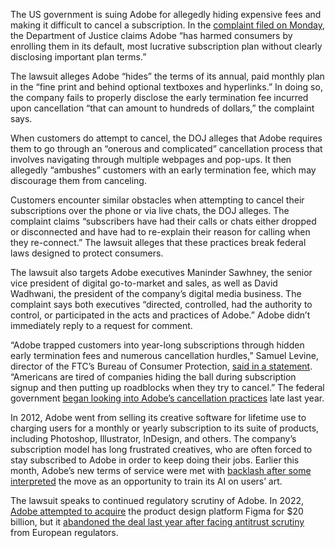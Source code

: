 The US government is suing Adobe for allegedly hiding expensive fees and making it difficult to cancel a subscription. In the [complaint filed on Monday](https://www.ftc.gov/system/files/ftc_gov/pdf/adobe_complaint.pdf), the Department of Justice claims Adobe “has harmed consumers by enrolling them in its default, most lucrative subscription plan without clearly disclosing important plan terms.”

The lawsuit alleges Adobe “hides” the terms of its annual, paid monthly plan in the “fine print and behind optional textboxes and hyperlinks.” In doing so, the company fails to properly disclose the early termination fee incurred upon cancellation “that can amount to hundreds of dollars,” the complaint says.

When customers do attempt to cancel, the DOJ alleges that Adobe requires them to go through an “onerous and complicated” cancellation process that involves navigating through multiple webpages and pop-ups. It then allegedly “ambushes” customers with an early termination fee, which may discourage them from canceling.

Customers encounter similar obstacles when attempting to cancel their subscriptions over the phone or via live chats, the DOJ alleges. The complaint claims “subscribers have had their calls or chats either dropped or disconnected and have had to re-explain their reason for calling when they re-connect.” The lawsuit alleges that these practices break federal laws designed to protect consumers.

The lawsuit also targets Adobe executives Maninder Sawhney, the senior vice president of digital go-to-market and sales, as well as David Wadhwani, the president of the company’s digital media business. The complaint says both executives “directed, controlled, had the authority to control, or participated in the acts and practices of Adobe.” Adobe didn’t immediately reply to a request for comment.

“Adobe trapped customers into year-long subscriptions through hidden early termination fees and numerous cancellation hurdles,” Samuel Levine, director of the FTC’s Bureau of Consumer Protection, [said in a statement](https://www.ftc.gov/news-events/news/press-releases/2024/06/ftc-takes-action-against-adobe-executives-hiding-fees-preventing-consumers-easily-cancelling?utm_campaign=ftc_takes_action_against_&utm_content=1718638330&utm_medium=social&utm_source=twitter). “Americans are tired of companies hiding the ball during subscription signup and then putting up roadblocks when they try to cancel.” The federal government [began looking into Adobe’s cancellation practices](/2023/12/15/24003532/adobe-says-the-ftc-is-looking-into-its-subscription-cancellation-practices) late last year.

In 2012, Adobe went from selling its creative software for lifetime use to charging users for a monthly or yearly subscription to its suite of products, including Photoshop, Illustrator, InDesign, and others. The company’s subscription model has long frustrated creatives, who are often forced to stay subscribed to Adobe in order to keep doing their jobs. Earlier this month, Adobe’s new terms of service were met with [backlash after some interpreted](/2024/6/7/24173838/adobe-tos-update-firefly-generative-ai-trust) the move as an opportunity to train its AI on users’ art.

The lawsuit speaks to continued regulatory scrutiny of Adobe. In 2022, [Adobe attempted to acquire](/2022/9/15/23354532/adobe-figma-acquisition-20-billion-official) the product design platform Figma for $20 billion, but it [abandoned the deal last year after facing antitrust scrutiny](/2023/12/20/24008189/adobe-figma-deal-eu-explained-decoder) from European regulators.
